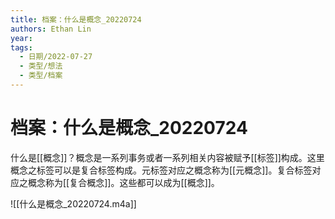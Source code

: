 ```yaml
---
title: 档案：什么是概念_20220724
authors: Ethan Lin
year:
tags:
  - 日期/2022-07-27 
  - 类型/想法 
  - 类型/档案  
---
```



# 档案：什么是概念_20220724





什么是[[概念]]？概念是一系列事务或者一系列相关内容被赋予[[标签]]构成。这里概念之标签可以是复合标签构成。元标签对应之概念称为[[元概念]]。复合标签对应之概念称为[[复合概念]]。这些都可以成为[[概念]]。

![[什么是概念_20220724.m4a]]